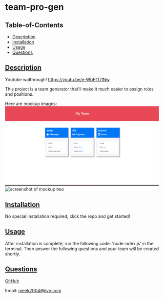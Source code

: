 # team-pro-gen

## Table-of-Contents

  * [Description](#description)
  * [Installation](#installation)
  * [Usage](#usage)
  * [Questions](#questions)
  
  ## [Description](#table-of-contents)

  Youtube walthrough!
 https://youtu.be/e-WbFfT7lNw

  This project is a team generator that'll make it much easier to assign roles and positions.
  
  Here are mockup images:
<img src="./ss.png" alt="screenshot of mockup">
<img src="./ss2.png" alt="screenshot of mockup two">


  ## [Installation](#table-of-contents)

  No special installation required, click the repo and get started!

  ## [Usage](#table-of-contents)

  After installation is complete, run the following code: ‘node index.js’ in the terminal. Then answer the following questions and your team will be created shortly.
  

  ## [Questions](#table-of-contents)


  [GitHub](https://github.com/marsmeshed)

  Email: meek2004@live.com

